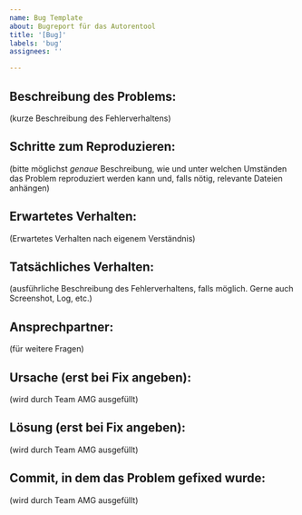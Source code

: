 ```yaml
---
name: Bug Template
about: Bugreport für das Autorentool
title: '[Bug]'
labels: 'bug'
assignees: ''

---
```


## Beschreibung des Problems:
(kurze Beschreibung des Fehlerverhaltens)
## Schritte zum Reproduzieren:
(bitte möglichst *genaue* Beschreibung, wie und unter welchen Umständen das Problem reproduziert werden kann und, falls nötig, relevante Dateien anhängen)
## Erwartetes Verhalten:
(Erwartetes Verhalten nach eigenem Verständnis)
## Tatsächliches Verhalten:
(ausführliche Beschreibung des Fehlerverhaltens, falls möglich. Gerne auch Screenshot, Log, etc.)
## Ansprechpartner:
(für weitere Fragen)
## Ursache (erst bei Fix angeben):
(wird durch Team AMG ausgefüllt)
## Lösung (erst bei Fix angeben):
(wird durch Team AMG ausgefüllt)
## Commit, in dem das Problem gefixed wurde:
(wird durch Team AMG ausgefüllt)